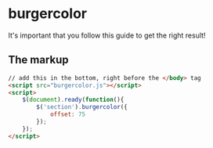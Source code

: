 # burgercolor
It's important that you follow this guide to get the right result!

## The markup
```html
// add this in the bottom, right before the </body> tag
<script src="burgercolor.js"></script>
<script>
	$(document).ready(function(){
		$('section').burgercolor({
			offset: 75
		});
	});
</script>
```
